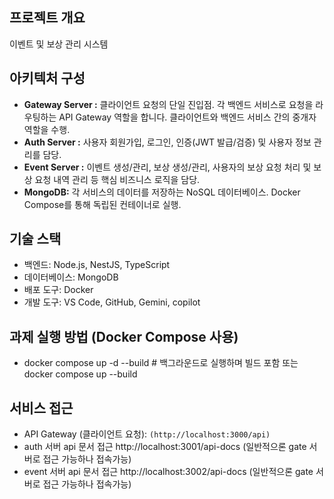 ## 프로젝트 개요

이벤트 및 보상 관리 시스템

## 아키텍처 구성

- **Gateway Server :** 클라이언트 요청의 단일 진입점. 각 백엔드 서비스로 요청을 라우팅하는 API Gateway 역할을 합니다. 클라이언트와 백엔드 서비스 간의 중개자 역할을 수행.
- **Auth Server :** 사용자 회원가입, 로그인, 인증(JWT 발급/검증) 및 사용자 정보 관리를 담당.
- **Event Server :** 이벤트 생성/관리, 보상 생성/관리, 사용자의 보상 요청 처리 및 보상 요청 내역 관리 등 핵심 비즈니스 로직을 담당.
- **MongoDB:** 각 서비스의 데이터를 저장하는 NoSQL 데이터베이스. Docker Compose를 통해 독립된 컨테이너로 실행.

## 기술 스택

- 백엔드: Node.js, NestJS, TypeScript
- 데이터베이스: MongoDB
- 배포 도구: Docker
- 개발 도구: VS Code, GitHub, Gemini, copilot

## 과제 실행 방법 (Docker Compose 사용)

- docker compose up -d --build # 백그라운드로 실행하며 빌드 포함
  또는 
  docker compose up --build

## 서비스 접근

- API Gateway (클라이언트 요청): `(http://localhost:3000/api)`
- auth 서버 api 문서 접근 http://localhost:3001/api-docs (일반적으론 gate 서버로 접근 가능하나 접속가능)
- event 서버 api 문서 접근 http://localhost:3002/api-docs (일반적으론 gate 서버로 접근 가능하나 접속가능)
